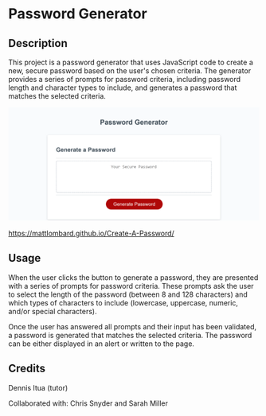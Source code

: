 # Password Generator 

## Description

This project is a password generator that uses JavaScript code to create a new, secure password based on the user's chosen criteria. The generator provides a series of prompts for password criteria, including password length and character types to include, and generates a password that matches the selected criteria.

![Webpage image](Assets/Images/_C__Users_ncmat_OneDrive_Desktop_Bootcamp_Modules_module-03_Create-A-Password_Develop_index.html.png)

https://mattlombard.github.io/Create-A-Password/

## Usage

When the user clicks the button to generate a password, they are presented with a series of prompts for password criteria. These prompts ask the user to select the length of the password (between 8 and 128 characters) and which types of characters to include (lowercase, uppercase, numeric, and/or special characters).

Once the user has answered all prompts and their input has been validated, a password is generated that matches the selected criteria. The password can be either displayed in an alert or written to the page.

## Credits

Dennis Itua (tutor)

Collaborated with: Chris Snyder and Sarah Miller
